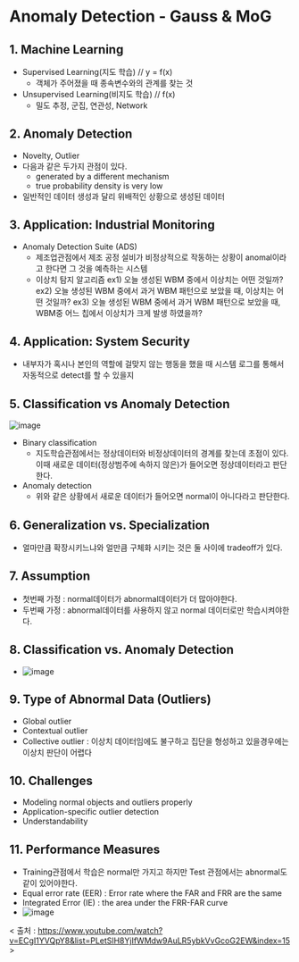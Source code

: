 # Anomaly Detection - Gauss & MoG

## 1. Machine Learning
- Supervised Learning(지도 학습) // y = f(x)
    - 객체가 주어졌을 때 종속변수와의 관계를 찾는 것
- Unsupervised Learning(비지도 학습) // f(x)
    - 밀도 추정, 군집, 연관성, Network

## 2. Anomaly Detection
- Novelty, Outlier
- 다음과 같은 두가지 관점이 있다.
    - generated by a different mechanism
    - true probability density is very low
- 일반적인 데이터 생성과 달리 위배적인 상황으로 생성된 데이터

## 3. Application: Industrial Monitoring
- Anomaly Detection Suite (ADS)
    - 제조업관점에서 제조 공정 설비가 비정상적으로 작동하는 상황이 anomal이라고 한다면 그 것을 예측하는 시스템
    - 이상치 탐지 알고리즘
    ex1) 오늘 생성된 WBM 중에서 이상치는 어떤 것일까?
    ex2) 오늘 생성된 WBM 중에서 과거 WBM 패턴으로 보았을 때, 이상치는 어떤 것일까?
    ex3) 오늘 생성된 WBM 중에서 과거 WBM 패턴으로 보았을 때, WBM중 어느 칩에서 이상치가 크게 발생 하였을까?

## 4. Application: System Security
- 내부자가 혹시나 본인의 역할에 걸맞지 않는 행동을 했을 때 시스템 로그를 통해서 자동적으로 detect를 할 수 있을지

## 5. Classification vs Anomaly Detection
![image](https://user-images.githubusercontent.com/58695532/113027125-b1f25b80-91c4-11eb-9466-c7a913cfb2ae.png)
- Binary classification
    - 지도학습관점에서는 정상데이터와 비정상데이터의 경계를 찾는데 초점이 있다.
    이때 새로운 데이터(정상범주에 속하지 않은)가 들어오면 정상데이터라고 판단한다.
- Anomaly detection
    - 위와 같은 상황에서 새로운 데이터가 들어오면 normal이 아니다라고 판단한다.

## 6. Generalization vs. Specialization
- 얼마만큼 확장시키느냐와 얼만큼 구체화 시키는 것은 둘 사이에 tradeoff가 있다.

## 7. Assumption
- 첫번째 가정 : normal데이터가 abnormal데이터가 더 많아야한다.
- 두번째 가정 : abnormal데이터를 사용하지 않고 normal 데이터로만 학습시켜야한다.

## 8. Classification vs. Anomaly Detection
- ![image](https://user-images.githubusercontent.com/58695532/113027282-db12ec00-91c4-11eb-8a40-f5b8c5e5e9af.png)

## 9. Type of Abnormal Data (Outliers)
- Global outlier
- Contextual outlier
- Collective outlier : 이상치 데이터임에도 불구하고 집단을 형성하고 있을경우에는 이상치 판단이 어렵다

## 10. Challenges
- Modeling normal objects and outliers properly
- Application-specific outlier detection
- Understandability

## 11. Performance Measures
- Training관점에서 학습은 normal만 가지고 하지만 Test 관점에서는 abnormal도 같이 있어야한다.
- Equal error rate (EER) : Error rate where the FAR and FRR are the same
- Integrated Error (IE) : the area under the FRR-FAR curve
- ![image](https://user-images.githubusercontent.com/58695532/113027465-157c8900-91c5-11eb-9017-b92b1b7ee8f8.png)

< 출처 : https://www.youtube.com/watch?v=ECgI1YVQpY8&list=PLetSlH8YjIfWMdw9AuLR5ybkVvGcoG2EW&index=15 >
